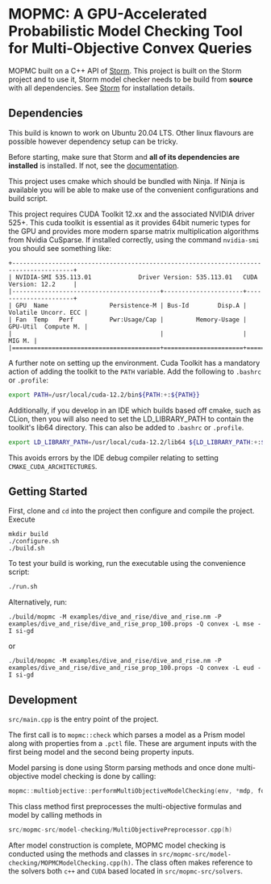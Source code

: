 # MOPMC: A GPU-Accelerated Probabilistic Model Checking Tool for Multi-Objective Convex Queries
MOPMC built on a C++ API of [Storm](https://www.stormchecker.org).
This project is built on the Storm project and to use it, Storm model checker needs to be build from 
**source** with all dependencies. See [Storm](https://www.stormchecker.org) for installation details.

## Dependencies

This build is known to work on Ubuntu 20.04 LTS. Other linux flavours are possible however dependency setup
can be tricky.

Before starting, make sure that Storm and **all of its dependencies are installed** is installed. If not, see the [documentation](https://www.stormchecker.org/documentation/obtain-storm/build.html).

This project uses cmake which should be bundled with Ninja. If Ninja is available you will be able
to make use of the convenient configurations and build script.

This project requires CUDA Toolkit 12.xx and the associated NVIDIA driver 525+. 
This cuda toolkit is essential as it provides 64bit numeric types for the GPU and provides more modern
sparse matrix multiplication algorithms from Nvidia CuSparse. If installed correctly, using the command `nvidia-smi`
you should see something like:

```
+---------------------------------------------------------------------------------------+
| NVIDIA-SMI 535.113.01             Driver Version: 535.113.01   CUDA Version: 12.2     |
|-----------------------------------------+----------------------+----------------------+
| GPU  Name                 Persistence-M | Bus-Id        Disp.A | Volatile Uncorr. ECC |
| Fan  Temp   Perf          Pwr:Usage/Cap |         Memory-Usage | GPU-Util  Compute M. |
|                                         |                      |               MIG M. |
|=========================================+======================+======================|

```

A further note on setting up the environment. Cuda Toolkit has a mandatory action of adding the toolkit to the `PATH` variable. Add the 
following to `.bashrc` or `.profile`:
```bash
export PATH=/usr/local/cuda-12.2/bin${PATH:+:${PATH}}
```

Additionally, if you develop in an IDE which builds based off cmake, such as CLion, then you will also 
need to set the LD_LIBRARY_PATH to contain the toolkit's lib64 directory. This can also be added 
to `.bashrc` or `.profile`. 
```bash
export LD_LIBRARY_PATH=/usr/local/cuda-12.2/lib64 ${LD_LIBRARY_PATH:+:${LD_LIBRARY_PATH}}
```
This avoids errors by the IDE debug compiler relating to setting `CMAKE_CUDA_ARCHITECTURES`.

<!--
If your IDE cannot find the Storm header files, you can specify the header search paths so that the Storm source directories
can be indexed (see [Manage CMake project files](https://www.jetbrains.com/help/clion/managing-cmake-project-files.html#nonprj_files)).
This can be done by adding the following line into the current [`CMakeList.txt`](./CMakeLists.txt) file:
```cmake
set(storm_INCLUDE_DIR, ./storm)
```
where `storm` is a symlink to `<YOUR_STORM_ROOT_DIRECTORY>/build/src/storm` created in the project root.
-->

## Getting Started

First, clone and `cd` into the project then configure and compile the project. Execute
```
mkdir build
./configure.sh
./build.sh
```

To test your build is working, run the executable using the convenience script: 
```bash
./run.sh
```
Alternatively, run:
```
./build/mopmc -M examples/dive_and_rise/dive_and_rise.nm -P examples/dive_and_rise/dive_and_rise_prop_100.props -Q convex -L mse -I si-gd
```
or 
```
./build/mopmc -M examples/dive_and_rise/dive_and_rise.nm -P examples/dive_and_rise/dive_and_rise_prop_100.props -Q convex -L eud -I si-gd
```

<!-- This project only computes multi-objective model checking of convex queries. -->

## Development

`src/main.cpp` is the entry point of the project. 

The first call is to `mopmc::check` which parses a model as a Prism model along with 
properties from a `.pctl` file. These are argument inputs with the first being model and the
second being property inputs. 

Model parsing is done using Storm parsing methods and once done multi-objective model
checking is done by calling:
```c++
mopmc::multiobjective::performMultiObjectiveModelChecking(env, *mdp, formulas[0]->asMultiObjectiveFormula());
```

This class method first preprocesses the multi-objective formulas and model by calling 
methods in 
```c++
src/mopmc-src/model-checking/MultiObjectivePreprocessor.cpp(h)
```

After model construction is complete, MOPMC model checking is conducted using
the methods and classes in `src/mopmc-src/model-checking/MOPMCModelChecking.cpp(h)`.
The class often makes reference to the solvers both `c++` and `CUDA` based located in
`src/mopmc-src/solvers`.




